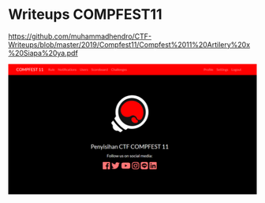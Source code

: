 # Writeups COMPFEST11

https://github.com/muhammadhendro/CTF-Writeups/blob/master/2019/Compfest11/Compfest%2011%20Artilery%20x%20Siapa%20ya.pdf

<p align="center"><img src="compfest11.png"></p>
